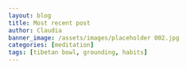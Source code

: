 ```yaml
---
layout: blog
title: Most recent post
author: Claudia
banner_image: /assets/images/placeholder 002.jpg
categories: [meditation]
tags: [tibetan bowl, grounding, habits]
---
```

